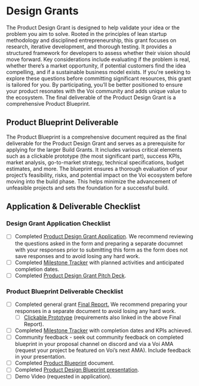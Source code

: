 # Design Grants

The Product Design Grant is designed to help validate your idea or the problem you aim to solve. Rooted in the principles of lean startup methodology and disciplined entrepreneurship, this grant focuses on research, iterative development, and thorough testing. It provides a structured framework for developers to assess whether their vision should move forward. Key considerations include evaluating if the problem is real, whether there’s a market opportunity, if potential customers find the idea compelling, and if a sustainable business model exists. If you're seeking to explore these questions before committing significant resources, this grant is tailored for you. By participating, you’ll be better positioned to ensure your product resonates with the Voi community and adds unique value to the ecosystem. The final deliverable of the Product Design Grant is a comprehensive Product Blueprint.

## Product Blueprint Deliverable

The Product Blueprint is a comprehensive document required as the final deliverable for the Product Design Grant and serves as a prerequisite for applying for the larger Build Grants. It includes various critical elements such as a clickable prototype (the most significant part), success KPIs, market analysis, go-to-market strategy, technical specifications, budget estimates, and more. The blueprint ensures a thorough evaluation of your project’s feasibility, risks, and potential impact on the Voi ecosystem before moving into the build phase. This helps minimize the advancement of unfeasible projects and sets the foundation for a successful build.

## Application & Deliverable Checklist

### Design Grant Application Checklist
- [ ] Completed [Product Design Grant Application](https://docs.google.com/forms/d/1yfIQMGPysR90v76eU0IX15xeWubwdje_VQtMp-jn5Nw/edit). We recommend reviewing the questions asked in the form and preparing a separate documnet with your responses prior to submitting this form as the form does not save responses and to avoid losing any hard work. 
- [ ] Completed [Milestone Tracker](https://docs.google.com/document/d/17QS_FfhjEttHnXu2d3DWKk4qoD6irAv0F3sVF17Y6wQ/edit?usp=sharing) with planned activities and anticipated completion dates.
- [ ] Completed [Product Design Grant Pitch Deck](https://docs.google.com/presentation/d/1R2Xm2yUCfyPe9hv-26zSEhA0oQ_TpBBakZGolnmWyzM/edit#slide=id.g2f5b142037c_0_45).

### Product Blueprint Deliverable Checklist
- [ ] Completed general grant [Final Report.](https://docs.google.com/forms/d/e/1FAIpQLSeNWpE0pJPM32w9VkjE5ZE7GxdKM0uGV76XNqaDFsHh2MJcUQ/viewform?usp=sf_link) We recommend preparing your responses in a separate document to avoid losing any hard work.
    - [ ] [Clickable Prototype](https://docs.google.com/document/d/18ftZqI99U5bsTeY3EZNqgsPkS0EKrHHDmx9oIWKDM0w/edit) (requirements also linked in the above Final Report). 
- [ ] Completed [Milestone Tracker](https://docs.google.com/document/d/17QS_FfhjEttHnXu2d3DWKk4qoD6irAv0F3sVF17Y6wQ/edit?usp=sharing) with completion dates and KPIs achieved. 
- [ ] Community feedback - seek out community feedback on completed blueprint in your proposal channel on discord and via a Voi AMA (request your project be featured on Voi’s next AMA). Include feedback in your presentation.
- [ ] Completed [Product Blueprint](https://docs.google.com/document/d/1Pp6xY1-KCkx3YNd46Z0r40CNFgiwqfw1JwgZMqw1TR0/edit#heading=h.wekkd06scytq) document.
- [ ] Completed [Product Design Blueprint presentation](https://docs.google.com/presentation/d/1JwjrArUgIc2cF8l4LdBjunJ07V2_d21etOFpNI7wUno/edit?usp=sharing). 
- [ ] Demo Video (requested in application).
